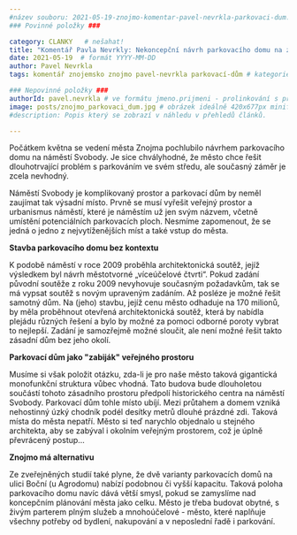 ```yaml
---
#název souboru: 2021-05-19-znojmo-komentar-pavel-nevrkla-parkovaci-dum.md
### Povinné položky ###

category: CLANKY   # nešahat!
title: "Komentář Pavla Nevrkly: Nekoncepční návrh parkovacího domu na znojemském náměstí Svobody"
date: 2021-05-19  # formát YYYY-MM-DD
author: Pavel Nevrkla
tags: komentář znojemsko znojmo pavel-nevrkla parkovací-dům # kategorie odděleny mezerami, např. volby zemědělství životní-prostředí piráti (viz https://jihomoravsky.pirati.cz/tags/)

### Nepovinné položky ###
authorId: pavel.nevrkla # ve formátu jmeno.prijmeni - prolinkování s profilem přes uid
image: posts/znojmo_parkovaci_dum.jpg # obrázek ideálně 420x677px minifikovaný přes https://tinypng.com/
#description: Popis který se zobrazí v náhledu v přehledů článků.

---
```


Počátkem května se vedení města Znojma pochlubilo návrhem parkovacího domu na náměstí Svobody. Je sice chvályhodné, že město chce řešit dlouhotrvající problém s parkováním ve svém středu, ale současný záměr je zcela nevhodný.

Náměstí Svobody je komplikovaný prostor a parkovací dům by neměl zaujímat tak výsadní místo. Prvně se musí vyřešit veřejný prostor a urbanismus náměstí, které je náměstím už jen svým názvem, včetně umístění potenciálních parkovacích ploch. Nesmíme zapomenout, že se jedná o jedno z nejvytíženějších míst a také vstup do města.

**Stavba parkovacího domu bez kontextu**

K podobě náměstí v roce 2009 proběhla architektonická soutěž, jejíž výsledkem byl návrh městotvorné „víceúčelové čtvrti“. Pokud zadání původní soutěže z roku 2009 nevyhovuje současným požadavkům, tak se má vypsat soutěž s novým upraveným zadáním. Až posléze je možné řešit samotný dům. Na (jeho) stavbu, jejíž cenu město odhaduje na 170 milionů, by měla proběhnout otevřená architektonická soutěž, která by nabídla plejádu různých řešení a bylo by možné za pomoci odborné poroty vybrat to nejlepší. Zadání je samozřejmě možné sloučit, ale není možné řešit takto zásadní dům bez jeho okolí. 

**Parkovací dům jako "zabiják" veřejného prostoru**

Musíme si však položit otázku, zda-li je pro naše město taková gigantická monofunkční struktura vůbec vhodná. Tato budova bude dlouholetou součástí tohoto zásadního prostoru předpolí historického centra na náměstí Svobody. Parkovací dům tohle místo ubíjí. Mezi průtahem a domem vzniká nehostinný úzký chodník podél desítky metrů dlouhé prázdné zdi. Taková místa do města nepatří. Město si teď narychlo objednalo u stejného architekta, aby se zabýval i okolním veřejným prostorem, což je úplně převrácený postup… 

**Znojmo má alternativu**

Ze zveřejněných studií také plyne, že dvě varianty parkovacích domů na ulici Boční (u Agrodomu) nabízí podobnou či vyšší kapacitu. Taková poloha parkovacího domu navíc dává větší smysl, pokud se zamyslíme nad koncepčním plánování města jako celku. Město je třeba budovat obytné, s živým parterem plným služeb a mnohoúčelové - město, které naplňuje všechny potřeby od bydlení, nakupování a v neposlední řadě i parkování.

